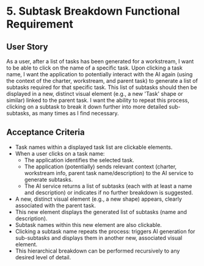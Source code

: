 # 5. Subtask Breakdown Functional Requirement

## User Story

As a user, after a list of tasks has been generated for a workstream, I want to be able to click on the name of a specific task.
Upon clicking a task name, I want the application to potentially interact with the AI again (using the context of the charter, workstream, and parent task) to generate a list of subtasks required for that specific task.
This list of subtasks should then be displayed in a new, distinct visual element (e.g., a new 'Task' shape or similar) linked to the parent task.
I want the ability to repeat this process, clicking on a subtask to break it down further into more detailed sub-subtasks, as many times as I find necessary.

## Acceptance Criteria

- Task names within a displayed task list are clickable elements.
- When a user clicks on a task name:
    - The application identifies the selected task.
    - The application (potentially) sends relevant context (charter, workstream info, parent task name/description) to the AI service to generate subtasks.
    - The AI service returns a list of subtasks (each with at least a name and description) or indicates if no further breakdown is suggested.
- A new, distinct visual element (e.g., a new shape) appears, clearly associated with the parent task.
- This new element displays the generated list of subtasks (name and description).
- Subtask names within this new element are also clickable.
- Clicking a subtask name repeats the process: triggers AI generation for sub-subtasks and displays them in another new, associated visual element.
- This hierarchical breakdown can be performed recursively to any desired level of detail. 